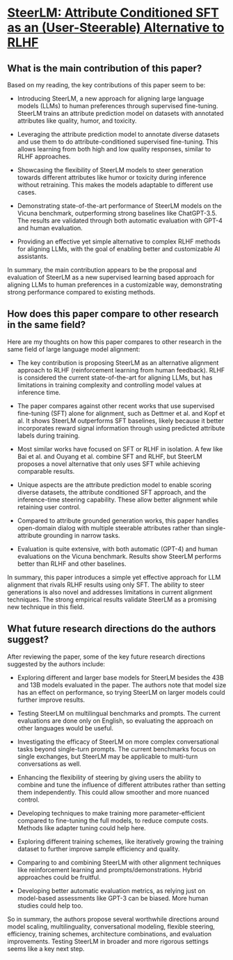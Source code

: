# [SteerLM: Attribute Conditioned SFT as an (User-Steerable) Alternative to   RLHF](https://arxiv.org/abs/2310.05344)

## What is the main contribution of this paper?

 Based on my reading, the key contributions of this paper seem to be:

- Introducing SteerLM, a new approach for aligning large language models (LLMs) to human preferences through supervised fine-tuning. SteerLM trains an attribute prediction model on datasets with annotated attributes like quality, humor, and toxicity. 

- Leveraging the attribute prediction model to annotate diverse datasets and use them to do attribute-conditioned supervised fine-tuning. This allows learning from both high and low quality responses, similar to RLHF approaches.

- Showcasing the flexibility of SteerLM models to steer generation towards different attributes like humor or toxicity during inference without retraining. This makes the models adaptable to different use cases.

- Demonstrating state-of-the-art performance of SteerLM models on the Vicuna benchmark, outperforming strong baselines like ChatGPT-3.5. The results are validated through both automatic evaluation with GPT-4 and human evaluation.

- Providing an effective yet simple alternative to complex RLHF methods for aligning LLMs, with the goal of enabling better and customizable AI assistants.

In summary, the main contribution appears to be the proposal and evaluation of SteerLM as a new supervised learning based approach for aligning LLMs to human preferences in a customizable way, demonstrating strong performance compared to existing methods.


## How does this paper compare to other research in the same field?

 Here are my thoughts on how this paper compares to other research in the same field of large language model alignment:

- The key contribution is proposing SteerLM as an alternative alignment approach to RLHF (reinforcement learning from human feedback). RLHF is considered the current state-of-the-art for aligning LLMs, but has limitations in training complexity and controlling model values at inference time. 

- The paper compares against other recent works that use supervised fine-tuning (SFT) alone for alignment, such as Dettmer et al. and Kopf et al. It shows SteerLM outperforms SFT baselines, likely because it better incorporates reward signal information through using predicted attribute labels during training.

- Most similar works have focused on SFT or RLHF in isolation. A few like Bai et al. and Ouyang et al. combine SFT and RLHF, but SteerLM proposes a novel alternative that only uses SFT while achieving comparable results. 

- Unique aspects are the attribute prediction model to enable scoring diverse datasets, the attribute conditioned SFT approach, and the inference-time steering capability. These allow better alignment while retaining user control.

- Compared to attribute grounded generation works, this paper handles open-domain dialog with multiple steerable attributes rather than single-attribute grounding in narrow tasks.

- Evaluation is quite extensive, with both automatic (GPT-4) and human evaluations on the Vicuna benchmark. Results show SteerLM performs better than RLHF and other baselines.

In summary, this paper introduces a simple yet effective approach for LLM alignment that rivals RLHF results using only SFT. The ability to steer generations is also novel and addresses limitations in current alignment techniques. The strong empirical results validate SteerLM as a promising new technique in this field.


## What future research directions do the authors suggest?

 After reviewing the paper, some of the key future research directions suggested by the authors include:

- Exploring different and larger base models for SteerLM besides the 43B and 13B models evaluated in the paper. The authors note that model size has an effect on performance, so trying SteerLM on larger models could further improve results.

- Testing SteerLM on multilingual benchmarks and prompts. The current evaluations are done only on English, so evaluating the approach on other languages would be useful.

- Investigating the efficacy of SteerLM on more complex conversational tasks beyond single-turn prompts. The current benchmarks focus on single exchanges, but SteerLM may be applicable to multi-turn conversations as well.

- Enhancing the flexibility of steering by giving users the ability to combine and tune the influence of different attributes rather than setting them independently. This could allow smoother and more nuanced control.

- Developing techniques to make training more parameter-efficient compared to fine-tuning the full models, to reduce compute costs. Methods like adapter tuning could help here.

- Exploring different training schemes, like iteratively growing the training dataset to further improve sample efficiency and quality.

- Comparing to and combining SteerLM with other alignment techniques like reinforcement learning and prompts/demonstrations. Hybrid approaches could be fruitful.

- Developing better automatic evaluation metrics, as relying just on model-based assessments like GPT-3 can be biased. More human studies could help too.

So in summary, the authors propose several worthwhile directions around model scaling, multilinguality, conversational modeling, flexible steering, efficiency, training schemes, architecture combinations, and evaluation improvements. Testing SteerLM in broader and more rigorous settings seems like a key next step.
